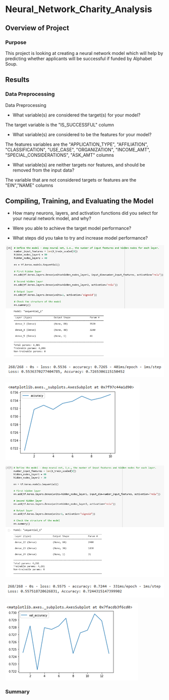 # Neural_Network_Charity_Analysis

## Overview of Project

### Purpose

This project is looking at creating a neural network model which will help by predicting whether applicants will be successful if funded by Alphabet Soup. 

## Results

### Data Preprocessing


Data Preprocessing
- What variable(s) are considered the target(s) for your model?

The target variable is the "IS_SUCCESSFUL" column

- What variable(s) are considered to be the features for your model?

The features variables are the "APPLICATION_TYPE", "AFFILIATION", "CLASSIFICATION", "USE_CASE", "ORGANIZATION", "INCOME_AMT", "SPECIAL_CONSIDERATIONS", "ASK_AMT" columns

- What variable(s) are neither targets nor features, and should be removed from the input data?

The variable that are not considered targets or features are the "EIN","NAME" columns

## Compiling, Training, and Evaluating the Model

- How many neurons, layers, and activation functions did you select for your neural network model, and why?



- Were you able to achieve the target model performance?



- What steps did you take to try and increase model performance?




![](https://github.com/kbehyar/Neural_Network_Charity_Analysis/blob/main/Images/first%20sequential.PNG)

![](https://github.com/kbehyar/Neural_Network_Charity_Analysis/blob/main/Images/First%20accuracy.PNG)

![](https://github.com/kbehyar/Neural_Network_Charity_Analysis/blob/main/Images/First%20graph.PNG)

![](https://github.com/kbehyar/Neural_Network_Charity_Analysis/blob/main/Images/Optimization%20attempt.PNG)

![](https://github.com/kbehyar/Neural_Network_Charity_Analysis/blob/main/Images/optimization%20accuracy.PNG)

![](https://github.com/kbehyar/Neural_Network_Charity_Analysis/blob/main/Images/optimization%20graph.PNG)




### Summary
